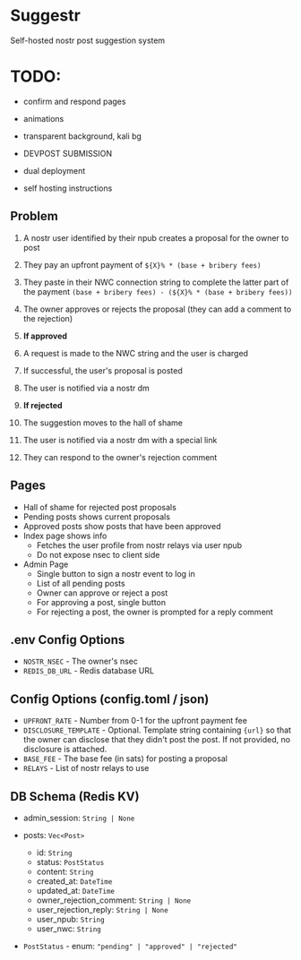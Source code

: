 # Suggestr

Self-hosted nostr post suggestion system

# TODO: 
- confirm and respond pages

- animations
- transparent background, kali bg
- DEVPOST SUBMISSION
- dual deployment
- self hosting instructions

## Problem

1. A nostr user identified by their npub creates a proposal for the owner to post
2. They pay an upfront payment of `${X}% * (base + bribery fees)`
3. They paste in their NWC connection string to complete the latter part of the payment `(base + bribery fees) - (${X}% * (base + bribery fees))`
4. The owner approves or rejects the proposal (they can add a comment to the rejection)

5. **If approved**
6. A request is made to the NWC string and the user is charged
7. If successful, the user's proposal is posted
8. The user is notified via a nostr dm

5. **If rejected**
6. The suggestion moves to the hall of shame 
7. The user is notified via a nostr dm with a special link
8. They can respond to the owner's rejection comment

## Pages
- Hall of shame for rejected post proposals
- Pending posts shows current proposals
- Approved posts show posts that have been approved
- Index page shows info
    - Fetches the user profile from nostr relays via user npub
    - Do not expose nsec to client side
- Admin Page
    - Single button to sign a nostr event to log in
    - List of all pending posts
    - Owner can approve or reject a post
    - For approving a post, single button
    - For rejecting a post, the owner is prompted for a reply comment

## .env Config Options

- `NOSTR_NSEC` - The owner's nsec
- `REDIS_DB_URL` - Redis database URL

## Config Options (config.toml / json)

- `UPFRONT_RATE` - Number from 0-1 for the upfront payment fee
- `DISCLOSURE_TEMPLATE` - Optional. Template string containing `{url}` so that the owner can disclose that they didn't post the post. If not provided, no disclosure is attached.
- `BASE_FEE` - The base fee (in sats) for posting a proposal
- `RELAYS` - List of nostr relays to use

## DB Schema (Redis KV)

- admin_session: `String | None`
- posts: `Vec<Post>`
    - id: `String`
    - status: `PostStatus`
    - content: `String`
    - created_at: `DateTime`
    - updated_at: `DateTime`
    - owner_rejection_comment: `String | None`
    - user_rejection_reply: `String | None`
    - user_npub: `String`
    - user_nwc: `String`

- `PostStatus` - enum: `"pending" | "approved" | "rejected"`

